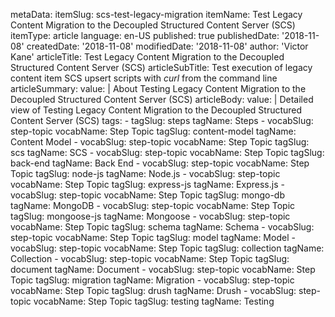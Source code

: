 metaData:
    itemSlug: scs-test-legacy-migration
    itemName: Test Legacy Content Migration to the Decoupled Structured Content Server (SCS)
    itemType: article
    language: en-US
    published: true
    publishedDate: '2018-11-08'
    createdDate: '2018-11-08'
    modifiedDate: '2018-11-08'
author: 'Victor Kane'
articleTitle: Test Legacy Content Migration to the Decoupled Structured Content Server (SCS)
articleSubTitle: Test execution of legacy content item SCS upsert scripts with *curl* from the command line
articleSummary:
    value: |
        About Testing Legacy Content Migration to the Decoupled Structured Content Server (SCS)
articleBody:
    value: |
        Detailed view of Testing Legacy Content Migration to the Decoupled Structured Content Server (SCS)
tags:
    - tagSlug: steps
      tagName: Steps
    - vocabSlug: step-topic
      vocabName: Step Topic
      tagSlug: content-model
      tagName: Content Model
    - vocabSlug: step-topic
      vocabName: Step Topic
      tagSlug: scs
      tagName: SCS
    - vocabSlug: step-topic
      vocabName: Step Topic
      tagSlug: back-end
      tagName: Back End
    - vocabSlug: step-topic
      vocabName: Step Topic
      tagSlug: node-js
      tagName: Node.js
    - vocabSlug: step-topic
      vocabName: Step Topic
      tagSlug: express-js
      tagName: Express.js
    - vocabSlug: step-topic
      vocabName: Step Topic
      tagSlug: mongo-db
      tagName: MongoDB
    - vocabSlug: step-topic
      vocabName: Step Topic
      tagSlug: mongoose-js
      tagName: Mongoose
    - vocabSlug: step-topic
      vocabName: Step Topic
      tagSlug: schema
      tagName: Schema
    - vocabSlug: step-topic
      vocabName: Step Topic
      tagSlug: model
      tagName: Model
    - vocabSlug: step-topic
      vocabName: Step Topic
      tagSlug: collection
      tagName: Collection
    - vocabSlug: step-topic
      vocabName: Step Topic
      tagSlug: document
      tagName: Document
    - vocabSlug: step-topic
      vocabName: Step Topic
      tagSlug: migration
      tagName: Migration
    - vocabSlug: step-topic
      vocabName: Step Topic
      tagSlug: drush
      tagName: Drush
    - vocabSlug: step-topic
      vocabName: Step Topic
      tagSlug: testing
      tagName: Testing
